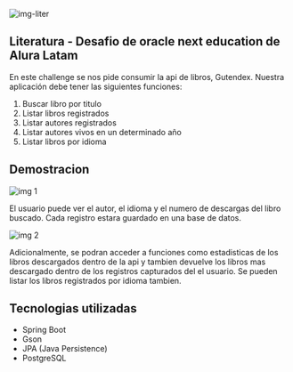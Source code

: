 
![img-liter](https://github.com/matexxe/Literatura-consola-app/assets/158209261/ddff0cef-f872-4a5a-abd9-cc92c2097613)

## Literatura - Desafio de oracle next education de Alura Latam 
En este challenge se nos pide consumir la api de libros, Gutendex. Nuestra aplicación debe tener las siguientes funciones:
1.	Buscar libro por titulo
2.	Listar libros registrados
3.	Listar autores registrados
4.	Listar autores vivos en un determinado año
5.	Listar libros por idioma

## Demostracion 
![img 1](https://github.com/matexxe/Literatura-consola-app/assets/158209261/46d1c5bd-c9ef-4c6e-93d8-06eeddc8a34e)

El usuario puede ver el autor, el idioma y el numero de descargas del libro buscado. Cada registro estara guardado en una base de datos.

![img 2](https://github.com/matexxe/Literatura-consola-app/assets/158209261/a5d94db3-6895-48a4-bf1e-103640b4008c)

Adicionalmente, se podran acceder a funciones como estadisticas de los libros descargados dentro de la api y tambien devuelve los libros mas descargado dentro
de los registros capturados del el usuario. Se pueden listar los libros registrados por idioma tambien. 

## Tecnologias utilizadas 
- Spring Boot
-	Gson
- JPA (Java Persistence)
- PostgreSQL
